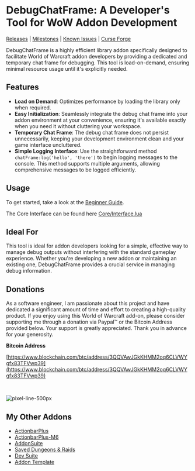 # DebugChatFrame: A Developer's Tool for WoW Addon Development

[Releases](https://github.com/kapresoft/wow-addon-debug-chat-frame/releases) | [Milestones](https://github.com/kapresoft/wow-addon-debug-chat-frame/milestones) | [Known Issues](https://github.com/kapresoft/wow-addon-debug-chat-frame/issues) | [Curse Forge](https://legacy.curseforge.com/wow/addons/actionbarplus/files)

DebugChatFrame is a highly efficient library addon specifically designed to facilitate World of Warcraft addon developers by providing a dedicated and temporary chat frame for debugging. This tool is load-on-demand, ensuring minimal resource usage until it's explicitly needed.

## Features

- **Load on Demand**: Optimizes performance by loading the library only when required.
- **Easy Initialization**: Seamlessly integrate the debug chat frame into your addon environment at your convenience, ensuring it's available exactly when you need it without cluttering your workspace.
- **Temporary Chat Frame**: The debug chat frame does not persist unnecessarily, keeping your development environment clean and your game interface uncluttered.
- **Simple Logging Interface**: Use the straightforward method `chatFrame:log('hello', 'there')` to begin logging messages to the console. This method supports multiple arguments, allowing comprehensive messages to be logged efficiently.

## Usage
To get started, take a look at the [Beginner Guide](https://github.com/kapresoft/wow-addon-debug-chat-frame/wiki/DebugChatFrame-Beginner-Guide).

The Core Interface can be found here [Core/Interface.lua](Core/Interface.lua)

## Ideal For

This tool is ideal for addon developers looking for a simple, effective way to manage debug outputs without interfering with the standard gameplay experience. Whether you're developing a new addon or maintaining an existing one, DebugChatFrame provides a crucial service in managing debug information.

## Donations

As a software engineer, I am passionate about this project and have dedicated a significant amount of time and effort to creating a high-quality product. If you enjoy using this World of Warcraft add-on, please consider supporting me through a donation via Paypal&trade; or the Bitcoin Address provided below. Your support is greatly appreciated. Thank you in advance for your generosity.

**Bitcoin Address**

[https://www.blockchain.com/btc/address/3QQVAwJGkKHMM2oq6CLVWYgfx83TFVwp39](https://www.blockchain.com/btc/address/3QQVAwJGkKHMM2oq6CLVWYgfx83TFVwp39)

&nbsp;

![pixel-line-500px](https://user-images.githubusercontent.com/1599306/209889477-315aa4bb-1e92-4e5f-b684-7d5296427ada.png)

## My Other Addons

- [ActionbarPlus](https://www.curseforge.com/wow/addons/actionbarplus)
- [ActionbarPlus-M6](https://legacy.curseforge.com/wow/addons/actionbarplus-m6)
- [AddonSuite](https://www.curseforge.com/wow/addons/addon-suite)
- [Saved Dungeons & Raids](https://www.curseforge.com/wow/addons/saved-dungeons-raids)
- [Dev Suite](https://www.curseforge.com/wow/addons/devsuite)
- [Addon Template](https://www.curseforge.com/wow/addons/addon-template)
